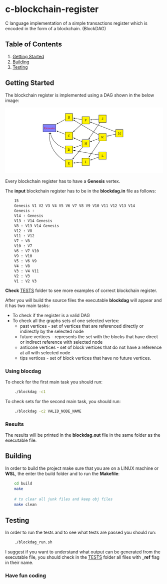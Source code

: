 # c-blockchain-register
C language implementation of a simple transactions register which is encoded in the form of a blockchain. (BlockDAG)

## Table of Contents

1. [Getting Started](#start-description)
2. [Building](#build-description)
3. [Testing](#test-description)

<a name="start-description"></a>
## Getting Started

The blockchain register is implemented using a DAG shown in the below image:

![Blockchain_register](images/blockchain_register.png)

Every blockchain register has to have a **Genesis** vertex.

The **input** blockchain register has to be in the **blockdag.in** file as follows:

```
    15
    Genesis V1 V2 V3 V4 V5 V6 V7 V8 V9 V10 V11 V12 V13 V14
    Genesis :
    V14 : Genesis
    V13 : V14 Genesis
    V8 : V13 V14 Genesis
    V12 : V8
    V11 : V12
    V7 : V8
    V10 : V7
    V6 : V7 V10
    V9 : V10
    V5 : V6 V9
    V4 : V8
    V3 : V4 V11
    V2 : V3
    V1 : V2 V3
```

**Check** [TESTS](build/tests/) folder to see more examples of correct blockchain register.

After you will build the source files the executable **blockdag** will appear and it has two main tasks:

* To check if the register is a valid DAG
* To check all the graphs sets of one selected vertex:
    * past vertices - set of vertices that are referenced directly or indirectly by the selected node
    * future vertices - represents the set with the blocks that have direct or indirect reference with selected node
    * anticone vertices - set of block vertices that do not have a reference at all with selected node
    * tips vertices - set of block vertices that have no future vertices.

### Using blocdag

To check for the first main task you should run:

```BASH
    ./blockdag -c1
```

To check sets for the second main task, you should run:

```BASH
    ./blockdag -c2 VALID_NODE_NAME
```

### Results

The results will be printed in the **blockdag.out** file in the same folder as the executable file.

<a name="build-description"></a>
## Building

In order to build the project make sure that you are on a LINUX machine or **WSL**, the enter the build folder and to run the **Makefile**:

```BASH
    cd build
    make

    # to clear all junk files and keep obj files
    make clean
```

<a name="test-description"></a>
## Testing

In order to run the tests and to see what tests are passed you should run:

```BASH
    ./blockdag_run.sh
```

I suggest if you want to understand what output can be generated from the executable file, you should check in the [TESTS](build/tests/) folder all files with **_ref** flag in their name.

### Have fun coding
